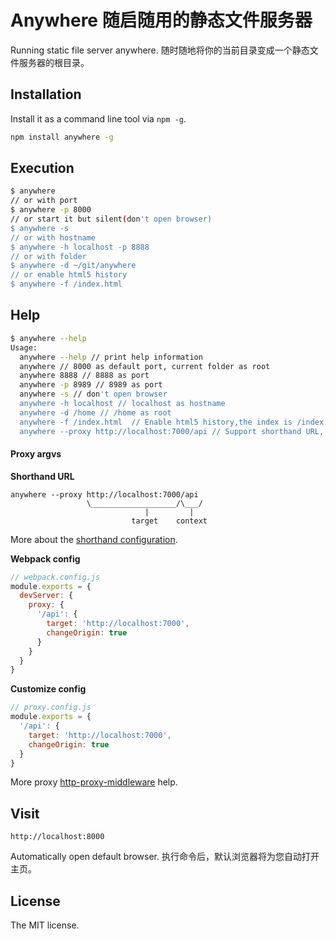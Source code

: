 Anywhere 随启随用的静态文件服务器
==============================

Running static file server anywhere. 随时随地将你的当前目录变成一个静态文件服务器的根目录。

## Installation

Install it as a command line tool via `npm -g`.

```sh
npm install anywhere -g
```

## Execution

```sh
$ anywhere
// or with port
$ anywhere -p 8000
// or start it but silent(don't open browser)
$ anywhere -s
// or with hostname
$ anywhere -h localhost -p 8888
// or with folder
$ anywhere -d ~/git/anywhere
// or enable html5 history
$ anywhere -f /index.html
```

## Help

```sh
$ anywhere --help
Usage:
  anywhere --help // print help information
  anywhere // 8000 as default port, current folder as root
  anywhere 8888 // 8888 as port
  anywhere -p 8989 // 8989 as port
  anywhere -s // don't open browser
  anywhere -h localhost // localhost as hostname
  anywhere -d /home // /home as root
  anywhere -f /index.html  // Enable html5 history,the index is /index.html
  anywhere --proxy http://localhost:7000/api // Support shorthand URL, webpack.config.js or customize config file
```

#### Proxy argvs

**Shorthand URL**
```
anywhere --proxy http://localhost:7000/api
                 \___________________/\___/
                              |         |
                           target    context
```
More about the [shorthand configuration](https://github.com/chimurai/http-proxy-middleware#shorthand).

**Webpack config**
```javascript
// webpack.config.js
module.exports = {
  devServer: {
    proxy: {
      '/api': {
        target: 'http://localhost:7000',
        changeOrigin: true
      }
    }
  }
}
```

**Customize config**
```javascript
// proxy.config.js
module.exports = {
  '/api': {
    target: 'http://localhost:7000',
    changeOrigin: true
  }
}
```
More proxy [http-proxy-middleware](https://github.com/chimurai/http-proxy-middleware#context-matching) help.

## Visit

```
http://localhost:8000
```
Automatically open default browser. 执行命令后，默认浏览器将为您自动打开主页。

## License
The MIT license.
